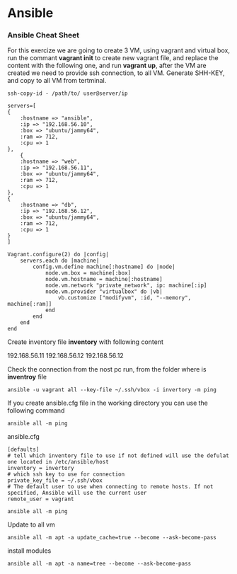 # Ansible
### Ansible Cheat Sheet


For this exercize we are going to create 3 VM, using vagrant and virtual box, run the commant **vagrant init** to create new vagrant file, and replace the content with the following one, and run **vagrant up**, after the VM are created we need to provide ssh connection, to all VM. Generate SHH-KEY, and copy to all VM from tertminal.


    ssh-copy-id - /path/to/ user@server/ip

    servers=[
    {
        :hostname => "ansible",
        :ip => "192.168.56.10",
        :box => "ubuntu/jammy64",
        :ram => 712,
        :cpu => 1
    },
        {
        :hostname => "web",
        :ip => "192.168.56.11",
        :box => "ubuntu/jammy64",
        :ram => 712,
        :cpu => 1
    },
    {
        :hostname => "db",
        :ip => "192.168.56.12",
        :box => "ubuntu/jammy64",
        :ram => 712,
        :cpu => 1
    }
    ]

    Vagrant.configure(2) do |config|
        servers.each do |machine|
            config.vm.define machine[:hostname] do |node|
                node.vm.box = machine[:box]
                node.vm.hostname = machine[:hostname]
                node.vm.network "private_network", ip: machine[:ip]
                node.vm.provider "virtualbox" do |vb|
                    vb.customize ["modifyvm", :id, "--memory", machine[:ram]]
                end
            end
        end
    end


Create inventory file **inventory** with following content

192.168.56.11
192.168.56.12
192.168.56.12


Check the connection from the nost pc run, from the folder where is **inventroy** file

    ansible -u vagrant all --key-file ~/.ssh/vbox -i invertory -m ping

If you create ansible.cfg file in the working directory you can use the following command

    ansible all -m ping

ansible.cfg 

    [defaults]
    # tell which inventory file to use if not defined will use the defulat one located in /etc/ansible/host
    inventory = invertory
    # which ssh key to use for connection
    private_key_file = ~/.ssh/vbox
    # The default user to use when connecting to remote hosts. If not specified, Ansible will use the current user
    remote_user = vagrant

    ansible all -m ping

Update to all vm

    ansible all -m apt -a update_cache=true --become --ask-become-pass

install modules

    ansible all -m apt -a name=tree --become --ask-become-pass














